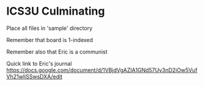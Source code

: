 # ICS3U Culminating

Place all files in 'sample' directory

Remember that board is 1-indexed

Remember also that Eric is a communist

Quick link to Eric's journal
https://docs.google.com/document/d/1VBjdVgAZIA1GNd57Uv3nD2iOw5VufVh21wIjSSwsDXA/edit
